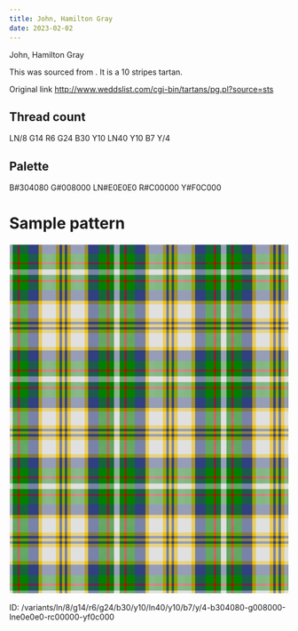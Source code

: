 ```yaml
---
title: John, Hamilton Gray
date: 2023-02-02
---
```

John, Hamilton Gray

This was sourced from <no value>.  It is a 10 stripes tartan.

Original link http://www.weddslist.com/cgi-bin/tartans/pg.pl?source=sts

## Thread count
LN/8 G14 R6 G24 B30 Y10 LN40 Y10 B7 Y/4

## Palette
B#304080 G#008000 LN#E0E0E0 R#C00000 Y#F0C000

# Sample pattern

![Tartan detail](tartan.png "LN/8 G14 R6 G24 B30 Y10 LN40 Y10 B7 Y/4 tartan")

ID: /variants/ln/8/g14/r6/g24/b30/y10/ln40/y10/b7/y/4-b304080-g008000-lne0e0e0-rc00000-yf0c000